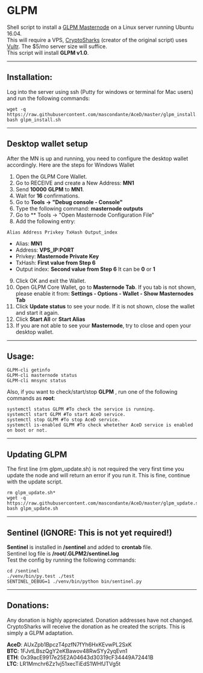 # GLPM
Shell script to install a [GLPM Masternode](http://glacierplatform.io/) on a Linux server running Ubuntu 16.04.  
This will require a VPS, [CryptoSharks](https://github.com/cryptosharks131/) (creator of the original script) uses [Vultr](https://www.vultr.com/?ref=7310394).  The $5/mo server size will suffice.  
This script will install **GLPM v1.0**.
***

## Installation:
Log into the server using ssh (Putty for windows or terminal for Mac users) and run the following commands:
```
wget -q https://raw.githubusercontent.com/mascondante/AceD/master/glpm_install.sh
bash glpm_install.sh
```
***

## Desktop wallet setup

After the MN is up and running, you need to configure the desktop wallet accordingly. Here are the steps for Windows Wallet
1. Open the GLPM Core Wallet.
2. Go to RECEIVE and create a New Address: **MN1**
3. Send **10000** **GLPM** to **MN1**.
4. Wait for **16** confirmations.
5. Go to **Tools -> "Debug console - Console"**
6. Type the following command: **masternode outputs**
7. Go to  ** Tools -> "Open Masternode Configuration File"
8. Add the following entry:
```
Alias Address Privkey TxHash Output_index
```
* Alias: **MN1**
* Address: **VPS_IP:PORT**
* Privkey: **Masternode Private Key**
* TxHash: **First value from Step 6** 
* Output index:  **Second value from Step 6** It can be **0** or **1**
9. Click OK and exit the Wallet.
10. Open GLPM Core Wallet, go to **Masternode Tab**. If you tab is not shown, please enable it from: **Settings - Options - Wallet - Show Masternodes Tab**
11. Click **Update status** to see your node. If it is not shown, close the wallet and start it again.
10. Click **Start All** or **Start Alias**
11. If you are not able to see your **Masternode**, try to close and open your desktop wallet.
***

## Usage:
```
GLPM-cli getinfo
GLPM-cli masternode status
GLPM-cli mnsync status
```
Also, if you want to check/start/stop **GLPM** , run one of the following commands as **root**:
```
systemctl status GLPM #To check the service is running.
systemctl start GLPM #To start AceD service.
systemctl stop GLPM #To stop AceD service.
systemctl is-enabled GLPM #To check whetether AceD service is enabled on boot or not.
```
***

## Updating GLPM
The first line (rm glpm_update.sh) is not required the very first time you update the node and will return an error if you run it.  This is fine, continue with the update script.
```
rm glpm_update.sh*
wget -q https://raw.githubusercontent.com/mascondante/AceD/master/glpm_update.sh
bash glpm_update.sh
```
***

## Sentinel (IGNORE: This is not yet required!)

**Sentinel** is installed in **/sentinel** and added to **crontab** file.  
Sentinel log file is **/root/.GLPM2/sentinel.log**  
Test the config by running the following commands:
```
cd /sentinel
./venv/bin/py.test ./test
SENTINEL_DEBUG=1 ./venv/bin/python bin/sentinel.py
```
***

## Donations:  

Any donation is highly appreciated.  Donation addresses have not changed. CryptoSharks will receive the donation as he created the scripts. This is simply a GLPM adaptation.

**AceD**: AUxZpb1BpczT4pzfN7fYh6HxKEvwPL2SxK  
**BTC**: 1FJvtLBszQgY2eKBawov48RwSYy2yqEvn1  
**ETH**: 0x39acE9917e25E2A04643d30319cF34449A72441B  
**LTC**: LR1Mmchr6Zz1vj51xecTiEdS1WHfJTVg5t
